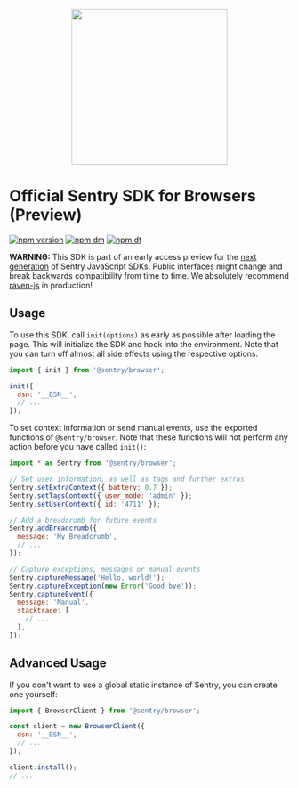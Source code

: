 <p align="center">
  <a href="https://sentry.io" target="_blank" align="center">
    <img src="https://sentry-brand.storage.googleapis.com/sentry-logo-black.png" width="280">
  </a>
  <br />
</p>

# Official Sentry SDK for Browsers (Preview)

[![npm version](https://img.shields.io/npm/v/@sentry/browser.svg)](https://www.npmjs.com/package/@sentry/browser)
[![npm dm](https://img.shields.io/npm/dm/@sentry/browser.svg)](https://www.npmjs.com/package/@sentry/browser)
[![npm dt](https://img.shields.io/npm/dt/@sentry/browser.svg)](https://www.npmjs.com/package/@sentry/browser)

**WARNING:** This SDK is part of an early access preview for the
[next generation](https://github.com/getsentry/raven-js/tree/next#readme) of
Sentry JavaScript SDKs. Public interfaces might change and break backwards
compatibility from time to time. We absolutely recommend
[raven-js](https://github.com/getsentry/raven-js) in production!

## Usage

To use this SDK, call `init(options)` as early as possible after loading the
page. This will initialize the SDK and hook into the environment. Note that you
can turn off almost all side effects using the respective options.

```javascript
import { init } from '@sentry/browser';

init({
  dsn: '__DSN__',
  // ...
});
```

To set context information or send manual events, use the exported functions of
`@sentry/browser`. Note that these functions will not perform any action before
you have called `init()`:

```javascript
import * as Sentry from '@sentry/browser';

// Set user information, as well as tags and further extras
Sentry.setExtraContext({ battery: 0.7 });
Sentry.setTagsContext({ user_mode: 'admin' });
Sentry.setUserContext({ id: '4711' });

// Add a breadcrumb for future events
Sentry.addBreadcrumb({
  message: 'My Breadcrumb',
  // ...
});

// Capture exceptions, messages or manual events
Sentry.captureMessage('Hello, world!');
Sentry.captureException(new Error('Good bye'));
Sentry.captureEvent({
  message: 'Manual',
  stacktrace: [
    // ...
  ],
});
```

## Advanced Usage

If you don't want to use a global static instance of Sentry, you can create one
yourself:

```javascript
import { BrowserClient } from '@sentry/browser';

const client = new BrowserClient({
  dsn: '__DSN__',
  // ...
});

client.install();
// ...
```

